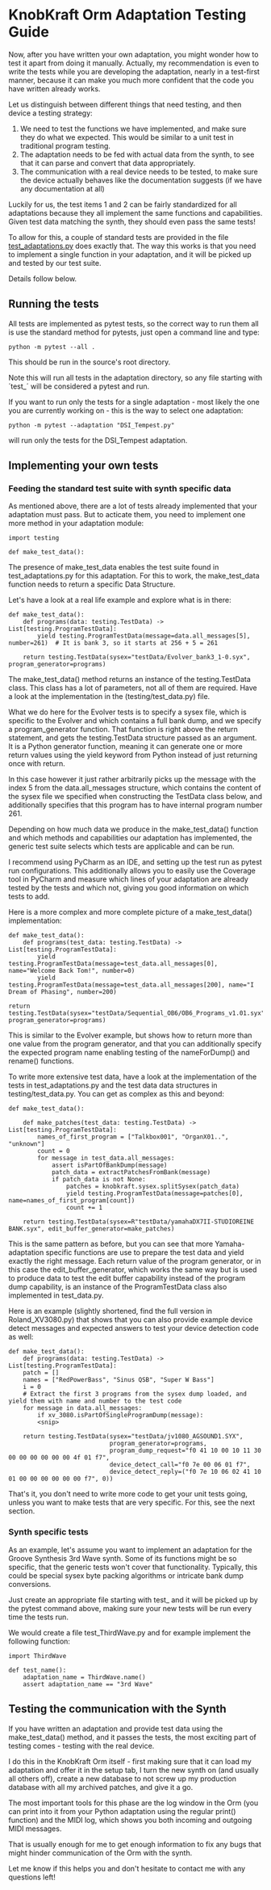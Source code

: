 # KnobKraft Orm Adaptation Testing Guide

Now, after you have written your own adaptation, you might wonder how to test it apart from doing it manually. Actually, 
my recommendation is even to write the tests while you are developing the adaptation, nearly in a test-first manner, 
because it can make you much more confident that the code you have written already works.

Let us distinguish between different things that need testing, and then device a testing strategy:

1. We need to test the functions we have implemented, and make sure they do what we expected. This would be similar to a unit test in traditional program testing.
2. The adaptation needs to be fed with actual data from the synth, to see that it can parse and convert that data appropriately.
3. The communication with a real device needs to be tested, to make sure the device actually behaves like the documentation suggests (if we have any documentation at all)

Luckily for us, the test items 1 and 2 can be fairly standardized for all adaptations because they all implement the same
functions and capabilities. Given test data matching the synth, they should even pass the same tests!

To allow for this, a couple of standard tests are provided in the file [test_adaptations.py](test_adaptations.py) does exactly that.
The way this works is that you need to implement a single function in your adaptation, and it will be picked up and tested by our test suite.

Details follow below.

## Running the tests

All tests are implemented as pytest tests, so the correct way to run them all is use the standard method for pytests, just open
a command line and type:

    python -m pytest --all . 

This should be run in the source's root directory.

Note this will run all tests in the adaptation directory, so any file starting with ´test_´ will be considered a pytest and run.

If you want to run only the tests for a single adaptation - most likely the one you are currently working on - this is the 
way to select one adaptation:

    python -m pytest --adaptation "DSI_Tempest.py"

will run only the tests for the DSI_Tempest adaptation. 

## Implementing your own tests

### Feeding the standard test suite with synth specific data

As mentioned above, there are a lot of tests already implemented that your adaptation must pass. But to acticate them, 
you need to implement one more method in your adaptation module:

    import testing

    def make_test_data():

The presence of make_test_data enables the test suite found in test_adaptations.py for this adaptation. For this to work, 
the make_test_data function needs to return a specific Data Structure.

Let's have a look at a real life example and explore what is in there:

    def make_test_data():
        def programs(data: testing.TestData) -> List[testing.ProgramTestData]:
            yield testing.ProgramTestData(message=data.all_messages[5], number=261)  # It is bank 3, so it starts at 256 + 5 = 261
    
        return testing.TestData(sysex="testData/Evolver_bank3_1-0.syx", program_generator=programs)

The make_test_data() method returns an instance of the testing.TestData class. This class has a lot of parameters, 
not all of them are required. Have a look at the implementation in the (testing/test_data.py) file.

What we do here for the Evolver tests is to specify a sysex file, which is specific to the Evolver and which contains a full bank dump,
and we specify a program_generator function. That function is right above the return statement, and gets the testing.TestData structure
passed as an argument. It is a Python generator function, meaning it can generate one or more return values using the yield 
keyword from Python instead of just returning once with return. 

In this case however it just rather arbitrarily picks up the message with the index 5 from the data.all_messages structure, which
contains the content of the sysex file we specified when constructing the TestData class below, and additionally specifies that
this program has to have internal program number 261.

Depending on how much data we produce in the make_test_data() function and which methods and capabilities our adaptation
has implemented, the generic test suite selects which tests are applicable and can be run.

I recommend using PyCharm as an IDE, and setting up the test run as pytest run configurations. This additionally allows you 
to easily use the Coverage tool in PyCharm and measure which lines of your adaptation are already tested by the tests and which not,
giving you good information on which tests to add.

Here is a more complex and more complete picture of a make_test_data() implementation:

    def make_test_data():
        def programs(test_data: testing.TestData) -> List[testing.ProgramTestData]:
            yield testing.ProgramTestData(message=test_data.all_messages[0], name="Welcome Back Tom!", number=0)
            yield testing.ProgramTestData(message=test_data.all_messages[200], name="I Dream of Phasing", number=200)
    
    return testing.TestData(sysex="testData/Sequential_OB6/OB6_Programs_v1.01.syx", program_generator=programs)

This is similar to the Evolver example, but shows how to return more than one value from the program generator, and 
that you can additionally specify the expected program name enabling testing of the nameForDump() and rename() functions.

To write more extensive test data, have a look at the implementation of the tests in test_adaptations.py and the 
test data data structures in testing/test_data.py. You can get as complex as this and beyond:

    def make_test_data():
    
        def make_patches(test_data: testing.TestData) -> List[testing.ProgramTestData]:
            names_of_first_program = ["Talkbox001", "OrganX01..", "unknown"]
            count = 0
            for message in test_data.all_messages:
                assert isPartOfBankDump(message)
                patch_data = extractPatchesFromBank(message)
                if patch_data is not None:
                    patches = knobkraft.sysex.splitSysex(patch_data)
                    yield testing.ProgramTestData(message=patches[0], name=names_of_first_program[count])
                    count += 1
    
        return testing.TestData(sysex=R"testData/yamahaDX7II-STUDIOREINE BANK.syx", edit_buffer_generator=make_patches)

This is the same pattern as before, but you can see that more Yamaha-adaptation specific functions are use to prepare the 
test data and yield exactly the right message. Each return value of the program generator, or in this case the edit_buffer_generator,
which works the same way but is used to produce data to test the edit buffer capability instead of the program dump capability,
is an instance of the ProgramTestData class also implemented in test_data.py.

Here is an example (slightly shortened, find the full version in Roland_XV3080.py) that shows that you can also provide
example device detect messages and expected answers to test your device detection code as well:

    def make_test_data():
        def programs(data: testing.TestData) -> List[testing.ProgramTestData]:
        patch = []
        names = ["RedPowerBass", "Sinus QSB", "Super W Bass"]
        i = 0
        # Extract the first 3 programs from the sysex dump loaded, and yield them with name and number to the test code
        for message in data.all_messages:
            if xv_3080.isPartOfSingleProgramDump(message):
            <snip>

        return testing.TestData(sysex="testData/jv1080_AGSOUND1.SYX",
                                program_generator=programs,
                                program_dump_request="f0 41 10 00 10 11 30 00 00 00 00 00 00 4f 01 f7",
                                device_detect_call="f0 7e 00 06 01 f7",
                                device_detect_reply=("f0 7e 10 06 02 41 10 01 00 00 00 00 00 00 f7", 0))


That's it, you don't need to write more code to get your unit tests going, unless you want to make tests that are
very specific. For this, see the next section.

### Synth specific tests

As an example, let's assume you want to implement an adaptation for the Groove Synthesis 3rd Wave synth. Some of its
functions might be so specific,  that the generic tests won't cover that functionality. Typically, this could be special 
sysex byte packing algorithms or intricate bank dump conversions.

Just create an appropriate file starting with test_ and it will be picked up by the pytest command above, making sure your new
tests will be run every time the tests run.

We would create a file test_ThirdWave.py and for example implement the following function:

    import ThirdWave

    def test_name():
        adaptation_name = ThirdWave.name()
        assert adaptation_name == "3rd Wave" 

## Testing the communication with the Synth

If you have written an adaptation and provide test data using the make_test_data() method, and it passes the tests,
the most exciting part of testing comes - testing with the real device.

I do this in the KnobKraft Orm itself - first making sure that it can load my adaptation and offer it in the setup tab, I 
turn the new synth on (and usually all others off), create a new database to not screw up my production database with all my 
archived patches, and give it a go. 

The most important tools for this phase are the log window in the Orm (you can print into it from your Python adaptation using
the regular print() function) and the MIDI log, which shows you both incoming and outgoing MIDI messages.

That is usually enough for me to get enough information to fix any bugs that might hinder communication of the 
Orm with the synth.

Let me know if this helps you and don't hesitate to contact me with any questions left!
